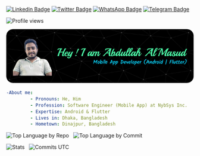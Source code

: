 [![Linkedin Badge](https://img.shields.io/badge/-abdullah--almasud-blue?style=social&logo=Linkedin&logoColor=blue&link=https://www.linkedin.com/in/abdullah-almasud/)](https://www.linkedin.com/in/abdullah-almasud/)
[![Twitter Badge](http://img.shields.io/badge/-@almasud__arm-1ca0f1?style=social&logo=twitter&logoColor=blue&link=https://twitter.com/almasud_arm)](https://twitter.com/almasud_arm)
[![WhatsApp Badge](http://img.shields.io/badge/+8801737606053-1ca0f1?style=social&logo=whatsapp&logoColor=teal-green&link=https://wa.me/8801737606053)](https://wa.me/8801737606053)
[![Telegram Badge](http://img.shields.io/badge/@almasud__arm-1ca0f1?style=social&logo=telegram&logoColor=blue&link=https://t.me/almasud_arm)](https://t.me/almasud_arm)

![Profile views](https://komarev.com/ghpvc/?username=almasud&style=flat-square)

![Header image](./github-header-image.png)

```yaml
-About me:
         - Pronouns: He, Him
         - Profession: Software Engineer (Mobile App) at NybSys Inc. 
         - Expertise: Android & Flutter
         - Lives in: Dhaka, Bangladesh
         - Hometown: Dinajpur, Bangladesh

```

![Top Language by Repo](http://github-profile-summary-cards.vercel.app/api/cards/repos-per-language?username=almasud&theme=github_dark)
&nbsp;
![Top Language by Commit](http://github-profile-summary-cards.vercel.app/api/cards/most-commit-language?username=almasud&theme=github_dark)

![Stats](http://github-profile-summary-cards.vercel.app/api/cards/stats?username=almasud&theme=github_dark)
&nbsp;
![Commits UTC](http://github-profile-summary-cards.vercel.app/api/cards/productive-time?username=almasud&theme=github_dark&utcOffset=6)

<!-- [![Twitter almasud_arm](https://github-readme-twitter.gazf.vercel.app/api?id=almasud_arm)](https://twitter.com/almasud_arm) -->
